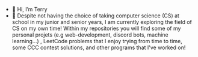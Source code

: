 - 👋 Hi, I’m Terry
- 🌱 Despite not having the choice of taking computer science (CS) at school in my junior and senior years, I am currently exploring the field of CS on my own time! Within my repositories you will find some of my personal projets (e.g web-development, discord bots, machine learning...) , LeetCode problems that I enjoy trying from time to time, some CCC contest solutions, and other programs that I've worked on!


<!---
terrysu64/terrysu64 is a ✨ special ✨ repository because its `README.md` (this file) appears on your GitHub profile.
You can click the Preview link to take a look at your changes.
--->
